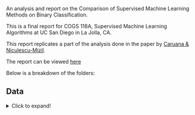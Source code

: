 An analysis and report on the Comparison of Supervised Machine Learning Methods on Binary Classification.

This is a final report for COGS 118A, Supervised Machine Learning Algorithms at UC San Diego in La Jolla, CA.

This report replicates a part of the analysis done in the paper by [Caruana & Niculescu-Mizil](https://www.cs.cornell.edu/~caruana/ctp/ct.papers/caruana.icml06.pdf).

The report can be viewed [here](https://github.com/enochli5907/Supervised-ML-Algorithm-Comparison/blob/master/Final%20Report.pdf)

Below is a breakdown of the folders:

## Data
<details>
  <summary>Click to expand!</summary>
  * Original Data           - contains the original data files used in this analysis
  * Data Cleaning.ipynb     - jupyter notebook used for cleaning
  * adult_clean.csv         - the clean adult data set, dropped NaN values and converted to binary values
  * cover_clean.csv         - the clean cover data set, converted to binary values
  * letter_p1.csv           - the letter_p1 cover data set, converted to binary values - "O" is considered positive and rest is negative
  * letter_p2.csv           - the letter_p2 cover data set, converted to binary values - "A-M" is considered positive and rest is negative
</details>
